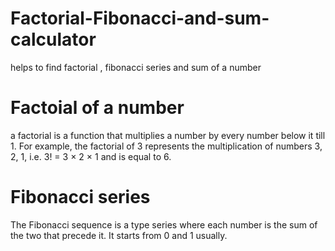 # Factorial-Fibonacci-and-sum-calculator
helps to find factorial , fibonacci series and sum of a number 
# Factoial of a number 
a factorial is a function that multiplies a number by every number below it till 1.
For example, the factorial of 3 represents the multiplication of numbers 3, 2, 1, i.e. 3! = 3 × 2 × 1 and is equal to 6.
# Fibonacci series
The Fibonacci sequence is a type series where each number is the sum of the two that precede it.
It starts from 0 and 1 usually.

